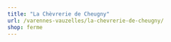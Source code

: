 ```yaml
---
title: "La Chèvrerie de Cheugny"
url: /varennes-vauzelles/la-chevrerie-de-cheugny/
shop: ferme
---
```

